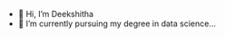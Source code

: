 - 👋 Hi, I’m Deekshitha 
- 🌱 I’m currently pursuing my degree in data science...

<!---
deekshitha029/deekshitha029 is a ✨ special ✨ repository because its `README.md` (this file) appears on your GitHub profile.
You can click the Preview link to take a look at your changes.
--->
